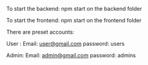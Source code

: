To start the backend:
npm start on the backend folder

To start the frontend:
npm start on the frontend folder


There are preset accounts:

User :
Email: user@gmail.com
password: users

Admin:
Email: admin@gmail.com
password: admins
